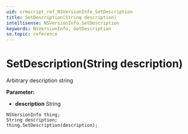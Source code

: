 ```yaml
---
uid: crmscript_ref_NSVersionInfo_SetDescription
title: SetDescription(String description)
intellisense: NSVersionInfo.SetDescription
keywords: NSVersionInfo, GetDescription
so.topic: reference
---
```


# SetDescription(String description)

Arbitrary description string

**Parameter:** 
* **description** String

```crmscript
NSVersionInfo thing;
String description;
thing.SetDescription(description);
```

